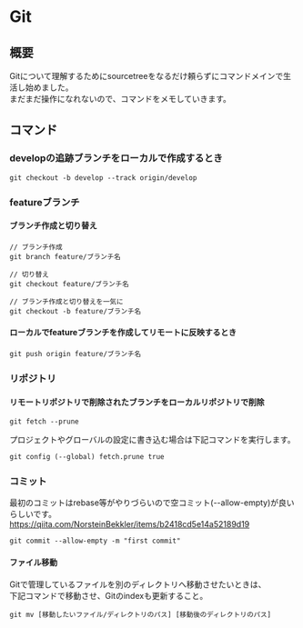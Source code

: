 # Git
## 概要
Gitについて理解するためにsourcetreeをなるだけ頼らずにコマンドメインで生活し始めました。  
まだまだ操作になれないので、コマンドをメモしていきます。

## コマンド
### developの追跡ブランチをローカルで作成するとき

```
git checkout -b develop --track origin/develop
```

### featureブランチ
#### ブランチ作成と切り替え

```
// ブランチ作成
git branch feature/ブランチ名

// 切り替え
git checkout feature/ブランチ名

// ブランチ作成と切り替えを一気に
git checkout -b feature/ブランチ名
```

#### ローカルでfeatureブランチを作成してリモートに反映するとき

```
git push origin feature/ブランチ名
```

### リポジトリ
#### リモートリポジトリで削除されたブランチをローカルリポジトリで削除

```
git fetch --prune
```
プロジェクトやグローバルの設定に書き込む場合は下記コマンドを実行します。

```
git config (--global) fetch.prune true
```

### コミット
最初のコミットはrebase等がやりづらいので空コミット(--allow-empty)が良いらしいです。  
https://qiita.com/NorsteinBekkler/items/b2418cd5e14a52189d19

```
git commit --allow-empty -m "first commit"
```

#### ファイル移動
Gitで管理しているファイルを別のディレクトリへ移動させたいときは、  
下記コマンドで移動させ、Gitのindexも更新すること。

```
git mv [移動したいファイル/ディレクトリのパス] [移動後のディレクトリのパス]
```